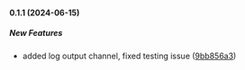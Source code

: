 #### 0.1.1 (2024-06-15)

##### New Features

*  added log output channel, fixed testing issue ([9bb856a3](https://github.com/EffectiveRange/vscodeext-er-dev/commit/9bb856a38e8890f2f7a93e9816f0f3134cced39b))

